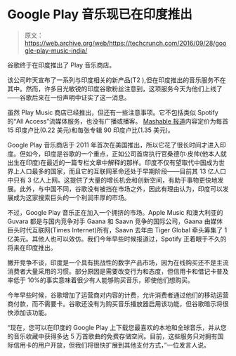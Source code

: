 # Google Play 音乐现已在印度推出 

> 原文：<https://web.archive.org/web/https://techcrunch.com/2016/09/28/google-play-music-india/>

谷歌终于在印度推出了 Play 音乐商店。

该公司昨天宣布了一系列与印度相关的新产品(T2 ),但在印度推出的音乐服务不在其中。然而，许多目光敏锐的印度谷歌粉丝注意到，这项服务今天为他们上线了——谷歌后来在一份声明中证实了这一消息。

虽然 Play Music 商店已经推出，但还有一些注意事项。它不包括类似 Spotify 的“All Access”流媒体服务，也没有广播或播客。 [Mashable 报道](https://web.archive.org/web/20230120234607/http://mashable.com/2016/09/28/google-play-music-store-india-launch/)内容定价为每首 15 印度卢比(0.22 美元)和每张专辑 90 印度卢比(1.35 美元)。

Google Play 音乐商店于 2011 年首次在美国推出，所以它花了很长时间才进入印度。但如今，印度是谷歌的一个重点，正如公司首席执行官桑德尔·皮帅(他本人就出生在印度)在最近的一篇专栏文章中解释的那样。印度不仅有望取代中国成为世界上人口最多的国家，而且它的互联网革命还处于早期阶段——目前其 13 亿人口中只有 3 亿人上网。这提供了大量的增长机会和创新空间，有助于事物更快地发展。此外，与中国不同，谷歌没有被挡在市场之外，因此有理由认为，印度可以发展成为这家搜索巨头的一个利润丰厚的市场。

不过，Google Play 音乐正在加入一个拥挤的市场。Apple Music 和澳大利亚的 Guvara 都是与国内竞争对手 Gaana 和 Saavn 竞争的国际公司，Gaana 由媒体巨头时代互联网(Times Internet)所有，Saavn 去年由 Tiger Global 牵头筹集了 1 亿美元。其他人也可以效仿。我们今年早些时候报道过，Spotify 正着眼于不久的将来在印度推出。

撇开竞争不谈，印度是一个具有挑战性的数字产品市场，因为在线购买还不是主流消费者大量采用的习惯。部分原因是需要改变行为和态度，但信用卡和借记卡普及率低于 10%的事实意味着很少有人能够购买音乐，即使他们想购买。

今年早些时候，谷歌增加了运营商对内容的计费，允许消费者通过他们的移动运营商付款，而不需要卡。谷歌还没有为购买音乐播放器启用该功能，但谷歌暗示将很快添加该功能。

“现在，您可以在印度的 Google Play 上下载您最喜欢的本地和全球音乐，并从您的音乐收藏中获得多达 5 万首歌曲的免费存储空间。目前，这些服务只对拥有国际信用卡的用户开放，但我们将很快扩展到其他支付方式，”一位发言人说。